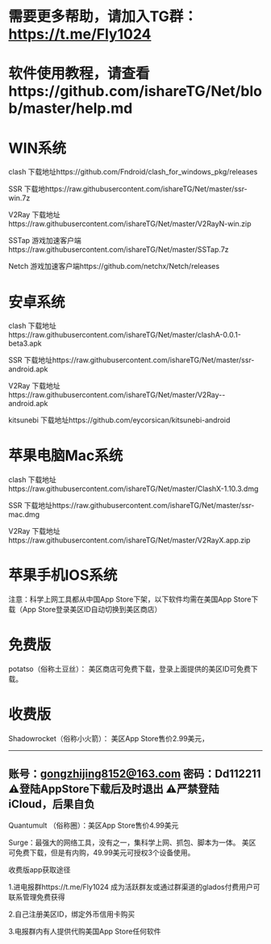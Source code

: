 # 需要更多帮助，请加入TG群：https://t.me/Fly1024
# 软件使用教程，请查看https://github.com/ishareTG/Net/blob/master/help.md

 # WIN系统

clash 下载地址https://github.com/Fndroid/clash_for_windows_pkg/releases

SSR   下载地https://raw.githubusercontent.com/ishareTG/Net/master/ssr-win.7z

V2Ray 下载地址https://raw.githubusercontent.com/ishareTG/Net/master/V2RayN-win.zip 

SSTap 游戏加速客户端https://raw.githubusercontent.com/ishareTG/Net/master/SSTap.7z

Netch 游戏加速客户端https://github.com/netchx/Netch/releases


# 安卓系统

clash 下载地址https://raw.githubusercontent.com/ishareTG/Net/master/clashA-0.0.1-beta3.apk

SSR   下载地址https://raw.githubusercontent.com/ishareTG/Net/master/ssr-android.apk

V2Ray 下载地址https://raw.githubusercontent.com/ishareTG/Net/master/V2Ray--android.apk

kitsunebi 下载地址https://github.com/eycorsican/kitsunebi-android


# 苹果电脑Mac系统

clash 下载地址https://raw.githubusercontent.com/ishareTG/Net/master/ClashX-1.10.3.dmg

SSR   下载地址https://raw.githubusercontent.com/ishareTG/Net/master/ssr-mac.dmg

V2Ray 下载地址https://raw.githubusercontent.com/ishareTG/Net/master/V2RayX.app.zip


# 苹果手机IOS系统

注意：科学上网工具都从中国App Store下架，以下软件均需在美国App Store下载（App Store登录美区ID自动切换到美区商店）

# 免费版      
potatso（俗称土豆丝）： 美区商店可免费下载，登录上面提供的美区ID可免费下载。

# 收费版

Shadowrocket（俗称小火箭）： 美区App Store售价2.99美元，
      
-------------------------------------
账号：gongzhijing8152@163.com   密码：Dd112211
⚠️登陆AppStore下载后及时退出
⚠️严禁登陆iCloud，后果自负
-------------------------------------
Quantumult （俗称圈）：美区App Store售价4.99美元

Surge：最强大的网络工具，没有之一，集科学上网、抓包、脚本为一体。 美区可免费下载，但是有内购，49.99美元可授权3个设备使用。

收费版app获取途径

1.进电报群https://t.me/Fly1024 成为活跃群友或通过群渠道的glados付费用户可联系管理免费获得

2.自己注册美区ID，绑定外币信用卡购买

3.电报群内有人提供代购美国App Store任何软件



